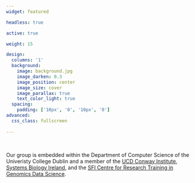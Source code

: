```yaml
---
widget: featured

headless: true 

active: true

weight: 15 

design:
  columns: '1'
  background:
    image: background.jpg
    image_darken: 0.3
    image_position: center
    image_size: cover
    image_parallax: true
    text_color_light: true
  spacing:
    padding: ['10px', '0', '10px', '0']
advanced:
  css_class: fullscreen
  
---
```


<br>

Our group is embedded within the Department of Computer Science of the Univeristy College Dublin and a member of the [UCD Conway Institute](https://www.ucd.ie/conway/), [Systems Biology Ireland](https://www.ucd.ie/sbi/), and the [SFI Centre for Research Training in Genomics Data Science](https://genomicsdatascience.ie).  

<br>
